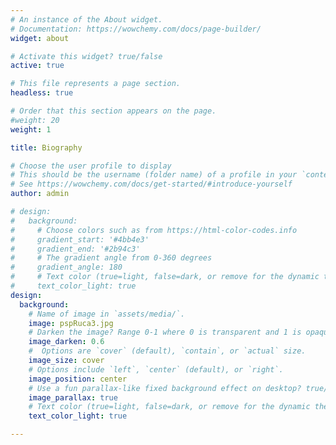 ```yaml
---
# An instance of the About widget.
# Documentation: https://wowchemy.com/docs/page-builder/
widget: about

# Activate this widget? true/false
active: true

# This file represents a page section.
headless: true

# Order that this section appears on the page.
#weight: 20
weight: 1

title: Biography

# Choose the user profile to display
# This should be the username (folder name) of a profile in your `content/authors/` folder.
# See https://wowchemy.com/docs/get-started/#introduce-yourself
author: admin

# design:
#   background:
#     # Choose colors such as from https://html-color-codes.info
#     gradient_start: '#4bb4e3'
#     gradient_end: '#2b94c3'
#     # The gradient angle from 0-360 degrees
#     gradient_angle: 180
#     # Text color (true=light, false=dark, or remove for the dynamic theme color).
#     text_color_light: true
design:
  background:
    # Name of image in `assets/media/`.
    image: pspRuca3.jpg
    # Darken the image? Range 0-1 where 0 is transparent and 1 is opaque.
    image_darken: 0.6
    #  Options are `cover` (default), `contain`, or `actual` size.
    image_size: cover
    # Options include `left`, `center` (default), or `right`.
    image_position: center
    # Use a fun parallax-like fixed background effect on desktop? true/false
    image_parallax: true
    # Text color (true=light, false=dark, or remove for the dynamic theme color).
    text_color_light: true

---
```




